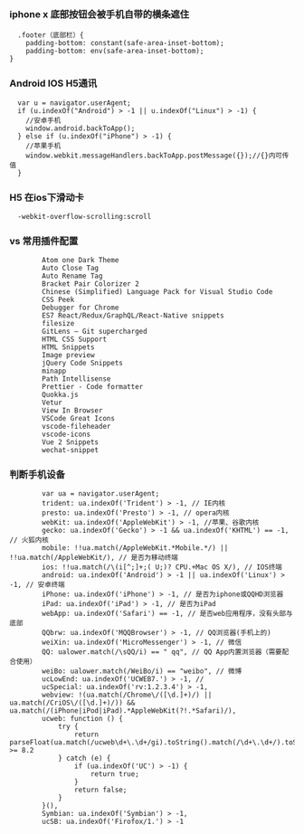 ### iphone x 底部按钮会被手机自带的横条遮住
      .footer（底部栏）{
        padding-bottom: constant(safe-area-inset-bottom);
        padding-bottom: env(safe-area-inset-bottom);
    }

### Android IOS  H5通讯
      var u = navigator.userAgent;
      if (u.indexOf("Android") > -1 || u.indexOf("Linux") > -1) {
        //安卓手机
        window.android.backToApp();
      } else if (u.indexOf("iPhone") > -1) {
        //苹果手机
        window.webkit.messageHandlers.backToApp.postMessage({});//{}内可传值
      }
### H5 在ios下滑动卡
      -webkit-overflow-scrolling:scroll
### vs 常用插件配置
            Atom one Dark Theme
            Auto Close Tag
            Auto Rename Tag
            Bracket Pair Colorizer 2
            Chinese (Simplified) Language Pack for Visual Studio Code
            CSS Peek
            Debugger for Chrome
            ES7 React/Redux/GraphQL/React-Native snippets
            filesize
            GitLens — Git supercharged
            HTML CSS Support
            HTML Snippets
            Image preview
            jQuery Code Snippets
            minapp
            Path Intellisense
            Prettier - Code formatter
            Quokka.js
            Vetur
            View In Browser
            VSCode Great Icons
            vscode-fileheader
            vscode-icons
            Vue 2 Snippets
            wechat-snippet
### 判断手机设备
            var ua = navigator.userAgent;
            trident: ua.indexOf('Trident') > -1, // IE内核
            presto: ua.indexOf('Presto') > -1, // opera内核
            webKit: ua.indexOf('AppleWebKit') > -1, //苹果、谷歌内核
            gecko: ua.indexOf('Gecko') > -1 && ua.indexOf('KHTML') == -1, // 火狐内核
            mobile: !!ua.match(/AppleWebKit.*Mobile.*/) || !!ua.match(/AppleWebKit/), // 是否为移动终端
            ios: !!ua.match(/\(i[^;]+;( U;)? CPU.+Mac OS X/), // IOS终端
            android: ua.indexOf('Android') > -1 || ua.indexOf('Linux') > -1, // 安卓终端
            iPhone: ua.indexOf('iPhone') > -1, // 是否为iphone或QQHD浏览器
            iPad: ua.indexOf('iPad') > -1, // 是否为iPad
            webApp: ua.indexOf('Safari') == -1, // 是否web应用程序，没有头部与底部
            QQbrw: ua.indexOf('MQQBrowser') > -1, // QQ浏览器(手机上的)
            weiXin: ua.indexOf('MicroMessenger') > -1, // 微信
            QQ: ualower.match(/\sQQ/i) == " qq", // QQ App内置浏览器（需要配合使用）
            weiBo: ualower.match(/WeiBo/i) == "weibo", // 微博
            ucLowEnd: ua.indexOf('UCWEB7.') > -1, //
            ucSpecial: ua.indexOf('rv:1.2.3.4') > -1,
            webview: !(ua.match(/Chrome\/([\d.]+)/) || ua.match(/CriOS\/([\d.]+)/)) && ua.match(/(iPhone|iPod|iPad).*AppleWebKit(?!.*Safari)/),
            ucweb: function () {
                try {
                    return parseFloat(ua.match(/ucweb\d+\.\d+/gi).toString().match(/\d+\.\d+/).toString()) >= 8.2
                } catch (e) {
                    if (ua.indexOf('UC') > -1) {
                        return true;
                    }
                    return false;
                }
            }(),
            Symbian: ua.indexOf('Symbian') > -1,
            ucSB: ua.indexOf('Firofox/1.') > -1


